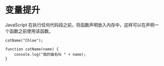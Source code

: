 # 变量提升
JavaScript 在执行任何代码段之前，将函数声明放入内存中，这样可以在声明一个函数之前使用该函数。

```
catName("Chloe");

function catName(name) {
    console.log("我的猫名叫 " + name);
}
```